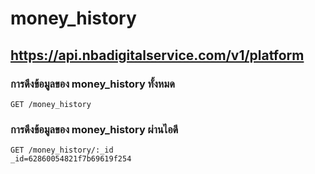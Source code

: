 # money_history

## https://api.nbadigitalservice.com/v1/platform

### การดึงข้อมูลของ money_history ทั้งหมด

```http
GET /money_history
```

### การดึงข้อมูลของ money_history ผ่านไอดี

```http
GET /money_history/:_id
_id=62860054821f7b69619f254
```
